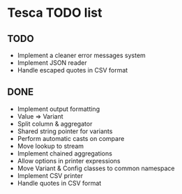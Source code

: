 Tesca TODO list
===============

TODO
----

- Implement a cleaner error messages system
- Implement JSON reader
- Handle escaped quotes in CSV format

DONE
----

- Implement output formatting
- Value => Variant
- Split column & aggregator
- Shared string pointer for variants
- Perform automatic casts on compare
- Move lookup to stream
- Implement chained aggregations
- Allow options in printer expressions
- Move Variant & Config classes to common namespace
- Implement CSV printer
- Handle quotes in CSV format
